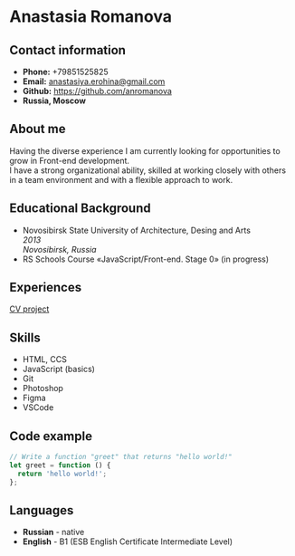 # Anastasia Romanova
## Contact information
* **Phone:** +79851525825
* **Email:** anastasiya.erohina@gmail.com
* **Github:** https://github.com/anromanova
* **Russia, Moscow**

## About me
Having the diverse experience I am currently looking for opportunities to grow in Front-end development.\
I have a strong organizational ability, skilled at working closely with others in a team environment and with a flexible approach to work.

## Educational Background
 * Novosibirsk State University of Architecture, Desing and Arts\
*2013\
Novosibirsk, Russia*
* RS Schools Course «JavaScript/Front-end. Stage 0» (in progress)

## Experiences
[CV project](https://github.com/anromanova/rsschool-cv "CV project")

## Skills
* HTML, CCS
* JavaScript (basics)
* Git
* Photoshop
* Figma
* VSCode

## Code example
```javascript
// Write a function "greet" that returns "hello world!"
let greet = function () {
  return 'hello world!';
};
```

## Languages
* **Russian** - native
* **English** - B1 (ESB English Certificate Intermediate Level)


